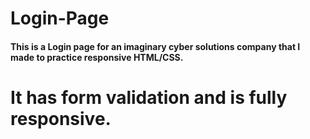 # Login-Page
#### This is a Login page for an imaginary cyber solutions company that I made to practice responsive HTML/CSS.
# It has form validation and is fully responsive.
